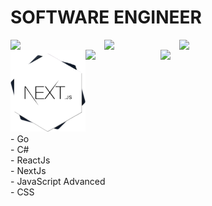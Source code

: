# SOFTWARE ENGINEER

<div style="display: inline-block">
  <img style="float:left;" width="150" src="https://cdn.jsdelivr.net/gh/devicons/devicon/icons/go/go-original-wordmark.svg" />
  <img style="float:left;" width="120" src="https://cdn.jsdelivr.net/gh/devicons/devicon/icons/csharp/csharp-original.svg" />
  <img style="float:left;" width="120" src="https://cdn.jsdelivr.net/gh/devicons/devicon/icons/react/react-original.svg" />
  <img style="float:left;" width="120" src="https://raw.githubusercontent.com/Rohan-Shakya/Rohan-Shakya/master/images/next_logo.png" />
  <img style="float:left;" width="120" src="https://cdn.jsdelivr.net/gh/devicons/devicon/icons/javascript/javascript-original.svg" />
  <img style="float:left;" width="120" src="https://cdn.jsdelivr.net/gh/devicons/devicon/icons/css3/css3-plain-wordmark.svg" />
</div>

<div>
- Go<br/>
- C#<br/>
- ReactJs<br/>
- NextJs<br/>
- JavaScript Advanced<br/>
- CSS<br/>
</div>
